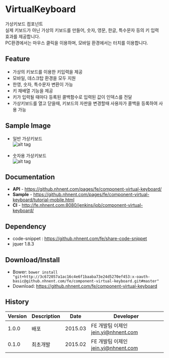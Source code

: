 VirtualKeyboard
======================
가상키보드 컴포넌트<br>
실제 키보드가 아닌 가상의 키보드를 만들어, 숫자, 영문, 한글, 특수문자 등의 키 입력 효과를 제공합니다.<br>
PC환경에서는 마우스 클릭을 이용하며, 모바일 환경에서는 터치를 이용합니다.

## Feature
* 가상의 키보드를 이용한 키입력을 제공
* 모바일, 데스크탑 환경을 모두 지원
* 한영, 숫자, 특수문자 변환이 가능
* 키 재배열 기능을 제공
* 키가 입력될 때마다 등록된 콜백함수로 입력된 값이 인덱스를 전달
* 가상키보드를 열고 닫을때, 키보드의 자판을 변경할때 사용자가 콜백을 등록하여 사용 가능

## Sample Image
* 일반 가상키보드<br>
![alt tag](https://github.nhnent.com/pages/fe/component-virtual-keyboard/vknormal.png)<br><br>
* 숫자용 가상키보드<br>
![alt tag](https://github.nhnent.com/pages/fe/component-virtual-keyboard/vksample.png)

## Documentation
* **API** - <a href='https://github.nhnent.com/pages/fe/component-virtual-keyboard' target='_blank'>https://github.nhnent.com/pages/fe/component-virtual-keyboard/</a>
* **Sample** - https://github.nhnent.com/pages/fe/component-virtual-keyboard/tutorial-mobile.html
* **CI** - http://fe.nhnent.com:8080/jenkins/job/component-virtual-keyboard/

## Dependency
* code-snippet : https://github.nhnent.com/fe/share-code-snippet
* jquer 1.8.3

## Download/Install
* Bower: `bower install "git+http://3c672057a1ac16c4e6f1baaba73e24d5270ef453:x-oauth-basic@github.nhnent.com/fe/component-virtual-keyboard.git#master"`
* Download: https://github.nhnent.com/fe/component-virtual-keyboard

## History
| Version | Description | Date | Developer |
| ---- | ---- | ---- | ---- |
| 1.0.0 | 배포 | 2015.03 | FE 개발팀 이제인 <jein.yi@nhnent.com> |
| 0.1.0 | 최초개발 | 2015.02 | FE 개발팀 이제인 <jein.yi@nhnent.com> |


